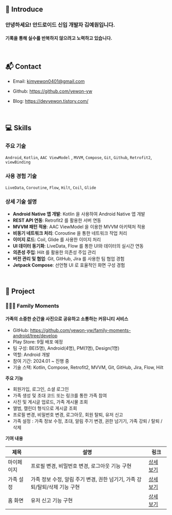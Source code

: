 ## 👋 Introduce

### 안녕하세요! 안드로이드 신입 개발자 김예원입니다.

#### 기록을 통해 실수를 반복하지 않으려고 노력하고 있습니다.

<br>

## 📬 Contact

- Email: kimyewon0401@gmail.com

- Github: https://github.com/yewon-yw

- Blog: https://devyewon.tistory.com/

<br>

## 💻 Skills

### 주요 기술
`Android`, `Kotlin`, `AAC ViewModel` , `MVVM`, `Compose`, `Git`, `Github`, `Retrofit2`, `viewBinding` 

### 사용 경험 기술
`LiveData`, `Coroutine`, `Flow`, `Hilt`, `Coil`, `Glide`

### 상세 기술 설명
- **Android Native 앱 개발**: Kotlin 을 사용하여 Android Native 앱 개발
- **REST API 연동**: Retrofit2 를 활용한 서버 연동
- **MVVM 패턴 적용**: AAC ViewModel 을 이용한 MVVM 아키텍처 적용
- **비동기 네트워크 처리**: Coroutine 을 통한 네트워크 작업 처리
- **이미지 로드**: Coil, Glide 를 사용한 이미지 처리
- **UI 데이터 동기화**: LiveData, Flow 를 통한 UI와 데이터의 실시간 연동
- **의존성 주입**: Hilt 를 활용한 의존성 주입 관리
- **버전 관리 및 협업**: Git, GitHub, Jira 를 사용한 팀 협업 경험
- **Jetpack Compose**: 선언형 UI 로 효율적인 화면 구성 경험

<br>

## 🚀 Project

### 🧑‍🧑‍🧒‍ Family Moments
#### 가족의 소중한 순간을 사진으로 공유하고 소통하는 커뮤니티 서비스
- GitHub: https://github.com/yewon-yw/family-moments-android/tree/develop
- Play Store: 9월 배포 예정
- 팀 구성: BE(5명), Android(4명), PM(1명), Design(1명)
- 역할: Android 개발
- 참여 기간: 2024.01 ~ 진행 중
- 기술 스택: Kotlin, Compose, Retrofit2, MVVM, Git, GitHub, Jira, Flow, Hilt

**주요 기능**
- 회원가입, 로그인, 소셜 로그인
- 가족 생성 및 초대 코드 또는 링크를 통한 가족 참여
- 사진 및 게시글 업로드, 가족 게시물 조회
- 앨범, 캘린더 형식으로 게시글 조회
- 프로필 변경, 비밀번호 변경, 로그아웃, 회원 탈퇴, 유저 신고
- 가족 설정 : 가족 정보 수정, 초대, 알림 주기 변경, 권한 넘기기, 가족 강퇴 / 탈퇴 / 삭제 

**기여 내용**

| 제목    | 설명                                  | 링크       |
|-------|-------------------------------------|----------|
| 마이페이지 | 프로필 변경, 비밀번호 변경, 로그아웃 기능 구현         | [상세 보기](page/projects/family_moments/mypage.md) |
| 가족 설정 | 가족 정보 수정, 알림 주기 변경, 권한 넘기기, 가족 강퇴/탈퇴/삭제 기능 구현 | [상세 보기](page/projects/family_moments/familysettings.md) |
| 홈 화면  | 유저 신고 기능 구현                         | [상세 보기](page/projects/family_moments/home.md) | 
